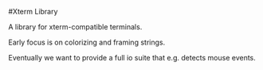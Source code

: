 #Xterm Library

A library for xterm-compatible terminals. 

Early focus is on colorizing and framing strings. 

Eventually we want to provide a full io suite that e.g. detects mouse events.